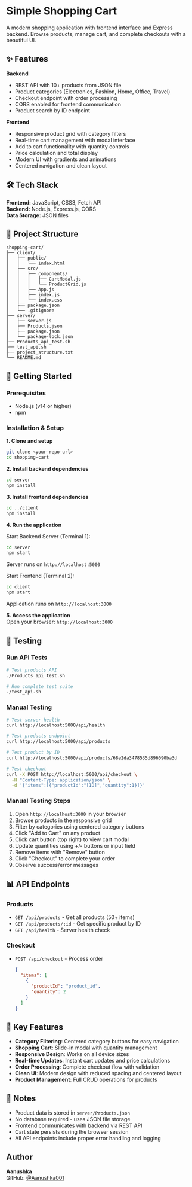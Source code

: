# Simple Shopping Cart

A modern shopping application with frontend interface and Express backend. Browse products, manage cart, and complete checkouts with a beautiful UI.

## ✨ Features

**Backend**
- REST API with 10+ products from JSON file
- Product categories (Electronics, Fashion, Home, Office, Travel)
- Checkout endpoint with order processing
- CORS enabled for frontend communication
- Product search by ID endpoint

**Frontend**
- Responsive product grid with category filters
- Real-time cart management with modal interface
- Add to cart functionality with quantity controls
- Price calculation and total display
- Modern UI with gradients and animations
- Centered navigation and clean layout

## 🛠️ Tech Stack

**Frontend:** JavaScript, CSS3, Fetch API  
**Backend:** Node.js, Express.js, CORS  
**Data Storage:** JSON files

## 📁 Project Structure

```
shopping-cart/
├── client/                 
│   ├── public/
│   │   └── index.html
│   ├── src/
│   │   ├── components/
│   │   │   ├── CartModal.js
│   │   │   └── ProductGrid.js
│   │   ├── App.js
│   │   ├── index.js
│   │   └── index.css
│   ├── package.json
│   └── .gitignore
├── server/               
│   ├── server.js
│   ├── Products.json      
│   ├── package.json
│   └── package-lock.json
├── Products_api_test.sh   
├── test_api.sh           
├── project_structure.txt 
└── README.md
```

## 🚀 Getting Started

### Prerequisites
- Node.js (v14 or higher)
- npm

### Installation & Setup

**1. Clone and setup**
```bash
git clone <your-repo-url>
cd shopping-cart
```

**2. Install backend dependencies**
```bash
cd server
npm install
```

**3. Install frontend dependencies**
```bash
cd ../client
npm install
```

**4. Run the application**

Start Backend Server (Terminal 1):
```bash
cd server
npm start
```
Server runs on `http://localhost:5000`

Start Frontend (Terminal 2):
```bash
cd client
npm start
```
Application runs on `http://localhost:3000`

**5. Access the application**  
Open your browser: `http://localhost:3000`

## 🧪 Testing

### Run API Tests
```bash
# Test products API
./Products_api_test.sh

# Run complete test suite
./test_api.sh
```

### Manual Testing
```bash
# Test server health
curl http://localhost:5000/api/health

# Test products endpoint
curl http://localhost:5000/api/products

# Test product by ID
curl http://localhost:5000/api/products/68e2da3478535d896090ba3d

# Test checkout
curl -X POST http://localhost:5000/api/checkout \
  -H "Content-Type: application/json" \
  -d '{"items":[{"productId":"[ID]","quantity":1}]}'
```

### Manual Testing Steps
1. Open `http://localhost:3000` in your browser
2. Browse products in the responsive grid
3. Filter by categories using centered category buttons
4. Click "Add to Cart" on any product
5. Click cart button (top right) to view cart modal
6. Update quantities using +/- buttons or input field
7. Remove items with "Remove" button
8. Click "Checkout" to complete your order
9. Observe success/error messages

## 📊 API Endpoints

### Products
- `GET /api/products` - Get all products (50+ items)
- `GET /api/products/:id` - Get specific product by ID
- `GET /api/health` - Server health check

### Checkout
- `POST /api/checkout` - Process order
  ```json
  {
    "items": [
      {
        "productId": "product_id",
        "quantity": 2
      }
    ]
  }
  ```

## 🔧 Key Features

- **Category Filtering**: Centered category buttons for easy navigation
- **Shopping Cart**: Slide-in modal with quantity management
- **Responsive Design**: Works on all device sizes
- **Real-time Updates**: Instant cart updates and price calculations
- **Order Processing**: Complete checkout flow with validation
- **Clean UI**: Modern design with reduced spacing and centered layout
- **Product Management**: Full CRUD operations for products

## 📝 Notes

- Product data is stored in `server/Products.json`
- No database required - uses JSON file storage
- Frontend communicates with backend via REST API
- Cart state persists during the browser session
- All API endpoints include proper error handling and logging

##  Author

**Aanushka**  
GitHub: [@Aanushka001](https://github.com/Aanushka001)
```
